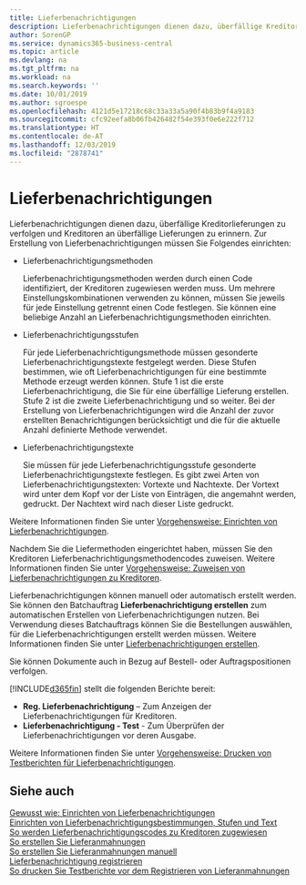 ```yaml
---
title: Lieferbenachrichtigungen
description: Lieferbenachrichtigungen dienen dazu, überfällige Kreditorlieferungen zu verfolgen und Kreditoren an überfällige Lieferungen zu erinnern.
author: SorenGP
ms.service: dynamics365-business-central
ms.topic: article
ms.devlang: na
ms.tgt_pltfrm: na
ms.workload: na
ms.search.keywords: ''
ms.date: 10/01/2019
ms.author: sgroespe
ms.openlocfilehash: 4121d5e17218c68c33a33a5a90f4b83b9f4a9183
ms.sourcegitcommit: cfc92eefa8b06fb426482f54e393f0e6e222f712
ms.translationtype: HT
ms.contentlocale: de-AT
ms.lasthandoff: 12/03/2019
ms.locfileid: "2878741"
---
```

# <a name="delivery-reminders"></a>Lieferbenachrichtigungen
Lieferbenachrichtigungen dienen dazu, überfällige Kreditorlieferungen zu verfolgen und Kreditoren an überfällige Lieferungen zu erinnern. Zur Erstellung von Lieferbenachrichtigungen müssen Sie Folgendes einrichten:  

- Lieferbenachrichtigungsmethoden  

    Lieferbenachrichtigungsmethoden werden durch einen Code identifiziert, der Kreditoren zugewiesen werden muss. Um mehrere Einstellungskombinationen verwenden zu können, müssen Sie jeweils für jede Einstellung getrennt einen Code festlegen. Sie können eine beliebige Anzahl an Lieferbenachrichtigungsmethoden einrichten.  

- Lieferbenachrichtigungsstufen  

    Für jede Lieferbenachrichtigungsmethode müssen gesonderte Lieferbenachrichtigungstexte festgelegt werden. Diese Stufen bestimmen, wie oft Lieferbenachrichtigungen für eine bestimmte Methode erzeugt werden können. Stufe 1 ist die erste Lieferbenachrichtigung, die Sie für eine überfällige Lieferung erstellen. Stufe 2 ist die zweite Lieferbenachrichtigung und so weiter. Bei der Erstellung von Lieferbenachrichtigungen wird die Anzahl der zuvor erstellten Benachrichtigungen berücksichtigt und die für die aktuelle Anzahl definierte Methode verwendet.  

- Lieferbenachrichtigungstexte  

    Sie müssen für jede Lieferbenachrichtigungsstufe gesonderte Lieferbenachrichtigungstexte festlegen. Es gibt zwei Arten von Lieferbenachrichtigungstexten: Vortexte und Nachtexte. Der Vortext wird unter dem Kopf vor der Liste von Einträgen, die angemahnt werden, gedruckt. Der Nachtext wird nach dieser Liste gedruckt.  

Weitere Informationen finden Sie unter [Vorgehensweise: Einrichten von Lieferbenachrichtigungen](how-to-set-up-delivery-reminder-terms-levels-and-text.md).  

Nachdem Sie die Liefermethoden eingerichtet haben, müssen Sie den Kreditoren Lieferbenachrichtigungsmethodencodes zuweisen. Weitere Informationen finden Sie unter [Vorgehensweise: Zuweisen von Lieferbenachrichtigungen zu Kreditoren](how-to-assign-delivery-reminder-codes-to-vendors.md).  

Lieferbenachrichtigungen können manuell oder automatisch erstellt werden. Sie können den Batchauftrag **Lieferbenachrichtigung erstellen** zum automatischen Erstellen von Lieferbenachrichtigungen nutzen. Bei Verwendung dieses Batchauftrags können Sie die Bestellungen auswählen, für die Lieferbenachrichtigungen erstellt werden müssen. Weitere Informationen finden Sie unter [Lieferbenachrichtigungen erstellen](how-to-issue-delivery-reminders.md).  

Sie können Dokumente auch in Bezug auf Bestell- oder Auftragspositionen verfolgen.  

[!INCLUDE[d365fin](../../includes/d365fin_md.md)] stellt die folgenden Berichte bereit:  

- **Reg. Lieferbenachrichtigung** – Zum Anzeigen der Lieferbenachrichtigungen für Kreditoren.  
- **Lieferbenachrichtigung - Test** - Zum Überprüfen der Lieferbenachrichtigungen vor deren Ausgabe.  

Weitere Informationen finden Sie unter [Vorgehensweise: Drucken von Testberichten für  Lieferbenachrichtigungen](how-to-print-test-reports-for-delivery-reminders.md).  

## <a name="see-also"></a>Siehe auch  
 [Gewusst wie: Einrichten von Lieferbenachrichtigungen](how-to-set-up-delivery-reminders.md)   
 [Einrichten von Lieferbenachrichtigungsbestimmungen, Stufen und Text](how-to-set-up-delivery-reminder-terms-levels-and-text.md)   
 [So werden Lieferbenachrichtigungscodes zu Kreditoren zugewiesen](how-to-assign-delivery-reminder-codes-to-vendors.md)   
 [So erstellen Sie Lieferanmahnungen](how-to-generate-delivery-reminders.md)   
 [So erstellen Sie Lieferanmahnungen manuell](how-to-create-delivery-reminders-manually.md)   
 [Lieferbenachrichtigung registrieren](how-to-issue-delivery-reminders.md)   
 [So drucken Sie Testberichte vor dem Registrieren von Lieferanmahnungen](how-to-print-test-reports-for-delivery-reminders.md)
